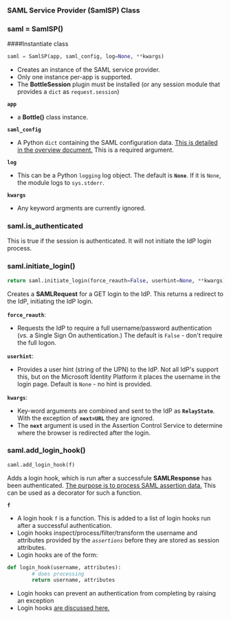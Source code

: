  
### SAML Service Provider (SamlSP) Class
### saml = SamlSP()
####Instantiate class
```python
saml = SamlSP(app, saml_config, log=None, **kwargs)

```
- Creates an instance of the SAML service provider.
- Only one instance per-app is supported.
- The **BottleSession** plugin must be installed (or any session module that provides a `dict` as `request.session`)

**`app`**
  * a **Bottle()** class instance. 

**`saml_config`**
  * A Python `dict` containing the SAML configuration data.  [This is detailed in the overview document.](READMESP.md)  This is a required argument.

**`log`**
  * This can be a Python `logging` log object. The default is **`None`**. If it is `None`, the module logs to `sys.stderr`.

**`kwargs`**
 * Any keyword argments are currently ignored.
   

### saml.is_authenticated
This is true if the session is authenticated. It will not initiate the IdP login process.

### saml.initiate_login()
```python
return saml.initiate_login(force_reauth=False, userhint=None, **kwargs):
```
Creates a **SAMLRequest** for a GET login to the IdP.  This returns a redirect to the IdP, initiating the IdP login.

**`force_reauth`**:
  * Requests the IdP to require a full username/password authentication (*vs.* a Single Sign On authentication.)  The default is `False` - don't require the full logon.

**`userhint`**:
  * Provides a user hint (string of the UPN) to the IdP. Not all IdP's support this, but on the Microsoft Identity Platform it places the username in the login page. Default is `None` - no hint is provided.

**`kwargs`**:
 * Key-word arguments are combined and sent to the IdP as **`RelayState`**.  With the exception of **`next=URL`** they are ignored.
 * The **`next`** argument is used in the Assertion Control Service to determine where the browser is redirected after the login.

### saml.add_login_hook()
```python
saml.add_login_hook(f)
```
Adds a login hook, which is run after a successfule **SAMLResponse** has been authenticated. [The purpose is to process SAML assertion data.](docs/LOGINHOOKS.md)  This can be used as a decorator for such a function.

**`f`**
* A login hook `f` is a function. This is added to a list of login hooks run after a successful authentication. 
* Login hooks inspect/process/filter/transform the username and attributes provided by the *`assertions`* before they are stored as session attributes.
* Login hooks are of the form:
```python
def login_hook(username, attributes):
        # does processing
        return username, attributes
```
* Login hooks can prevent an authentication from completing by raising an exception
* Login hooks [are discussed here.](docs/LOGINHOOKS.md)


